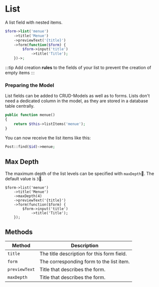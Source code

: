 # List

A list field with nested items.

```php
$form->list('menue')
    ->title('Menue')
    ->previewText('{title}')
    ->form(function($form) {
        $form->input('title')
            ->title('Title');
    })->;
```

:::tip
Add creation **rules** to the fields of your list to prevent the creation of empty items
:::

### Preparing the Model

List fields can be added to CRUD-Models as well as to forms. Lists don't need a dedicated column in the model, as they are stored in a database table centrally.

```php
public function menue()
{
    return $this->listItems('menue');
}
```

You can now receive the list items like this:

```php
Post::find($id)->menue;
```

## Max Depth

The maximum depth of the list levels can be specified with `maxDepth`. The default value is `3`.

```php{3}
$form->list('menue')
    ->title('Menue')
    ->maxDepth(4)
    ->previewText('{title}')
    ->form(function($form) {
        $form->input('title')
            ->title('Title');
    });
```

## Methods

| Method        | Description                                |
| ------------- | ------------------------------------------ |
| `title`       | The title description for this form field. |
| `form`        | The corresponding form to the list item.   |
| `previewText` | Title that describes the form.             |
| `maxDepth`    | Title that describes the form.             |
